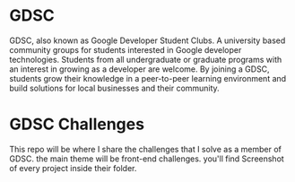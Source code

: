 # GDSC

GDSC, also known as Google Developer Student Clubs. A university based community groups for students interested in Google developer technologies. Students from all undergraduate or graduate programs with an interest in growing as a developer are welcome. By joining a GDSC, students grow their knowledge in a peer-to-peer learning environment and build solutions for local businesses and their community.

# GDSC Challenges

This repo will be where I share the challenges that I solve as a member of GDSC. the main theme will be front-end challenges. you'll find Screenshot of every project inside their folder.
